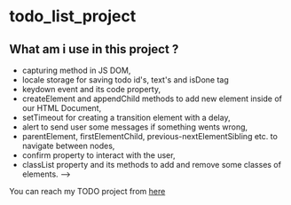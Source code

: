 # todo_list_project



## What am i use in this project ?

- capturing method in JS DOM,
- locale storage for saving todo id's, text's and isDone tag
- keydown event and its code property,
- createElement and appendChild methods to add new element inside of our HTML Document,
- setTimeout for creating a transition element with a delay,
- alert to send user some messages if something wents wrong,
- parentElement, firstElementChild, previous-nextElementSibling etc. to navigate between nodes,
- confirm property to interact with the user,
- classList property and its methods to add and remove some classes of elements. -->

You can reach my TODO project from [here](https://esadakman.github.io/todo_list_project/)
